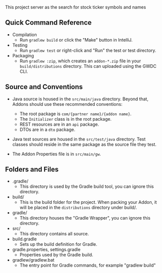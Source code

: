 This project server as the search for stock ticker symbols and names


## Quick Command Reference

* Compilation
    * Run `gradlew build` or click the "Make" button in IntelliJ.
* Testing
    * Run `gradlew test` or right-click and "Run" the test or test directory.
* Packaging
    * Run `gradlew :zip`, which creates an `addon-*.zip` file in your `build/distributions` directory. This can uploaded using the GWDC CLI.

## Source and Conventions

* Java source is housed in the `src/main/java` directory. Beyond that, Addons should use these recommended conventions:
    * The root package is `com/{partner name}/{addon name}`.
    * The `Initializer` class is in the root package.
    * REST resources are in an `api` package.
    * DTOs are in a `dto` package.

* Java test sources are housed in the `src/test/java` directory. Test classes should reside in the same package as the source file they test.

* The Addon Properties file is in `src/main/gw`.

## Folders and Files

* .gradle/
    * This directory is used by the Gradle build tool, you can ignore this directory.
* build/
    * This is the build folder for the project. When packing your Addon, it will be placed in the `distributions` directory under build/.
* gradle/
    * This directory houses the "Gradle Wrapper", you can ignore this directory.
* src/
    * This directory contains all  source. 
* build.gradle
    * Sets up the build definition for Gradle.
* gradle.properties, settings.gradle
    * Properties used by the Gradle build.
* gradlew/gradlew.bat
    * The entry point for Gradle commands, for example "gradlew build"